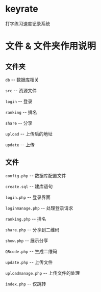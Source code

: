 # keyrate
打字练习速度记录系统

# 文件 & 文件夹作用说明
## 文件夹
`db` -- 数据库相关

`src` -- 资源文件

`login` -- 登录

`ranking` -- 排名

`share` -- 分享

`upload` -- 上传后的地址

`update` -- 上传

## 文件
`config.php` -- 数据库配置文件

`create.sql` -- 建库语句

`login.php` -- 登录界面

`loginmanage.php` -- 处理登录请求

`ranking.php` -- 排名

`share.php` -- 分享到二维码

`show.php` -- 展示分享

`QRcode.php` -- 生成二维码

`update.php` -- 上传文件

`uploadmanage.php` -- 上传文件的处理

`index.php` -- 仅跳转
